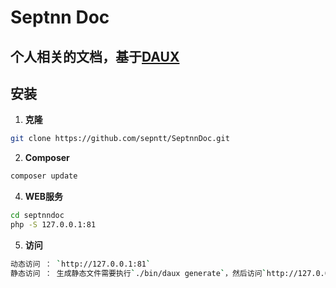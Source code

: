 # Septnn Doc

## 个人相关的文档，基于[DAUX](http://daux.io)

## 安装

1. **克隆**

```sh 
git clone https://github.com/sepntt/SeptnnDoc.git
```

2. **Composer**

```sh
composer update
```

4. **WEB服务**

```sh
cd septnndoc
php -S 127.0.0.1:81
```

5. **访问**
```sh
动态访问 ： `http://127.0.0.1:81`  
静态访问 ： 生成静态文件需要执行`./bin/daux generate`，然后访问`http://127.0.0.1:81/static`
```

